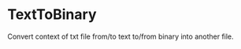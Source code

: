 TextToBinary
============

Convert context of txt file from/to text to/from binary into another file.
